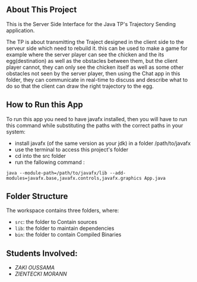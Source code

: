 ## About This Project

This is the Server Side Interface for the Java TP's Trajectory Sending application.

The TP is about transmitting the Traject designed in the client side to the serveur side which need to rebuild it.
this can be used to make a game for example where the server player can see the chicken and the its egg(destination) as well as the obstacles between them, but the client player cannot, they can only see the chicken itself as well as some other obstacles not seen by the server player, then using the Chat app in this folder, they can communicate in real-time to discuss and describe what to do so that the client can draw the right trajectory to the egg.

## How to Run this App

To run this app you need to have javafx installed, then you will have to run this command while substituting the paths with the correct paths in your system:

- install javafx (of the same version as your jdk) in a folder /path/to/javafx
- use the terminal to access this project's folder
- cd into the src folder
- run the fallowing command :<br>
```
java --module-path=/path/to/javafx/lib --add-modules=javafx.base,javafx.controls,javafx.graphics App.java
```

## Folder Structure

The workspace contains three folders, where:

- `src`: the folder to Contain sources
- `lib`: the folder to maintain dependencies
- `bin`: the folder to contain Compiled Binaries

## Students Involved:

-   *ZAKI OUSSAMA*
-   *ZIENTECKI MORANN*
